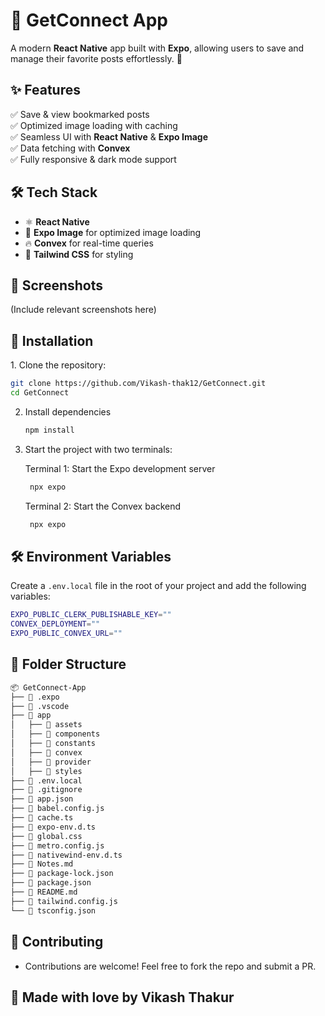 # 📌 GetConnect App

A modern **React Native** app built with **Expo**, allowing users to save and manage their favorite posts effortlessly. 🚀  

## ✨ Features  
✅ Save & view bookmarked posts  
✅ Optimized image loading with caching  
✅ Seamless UI with **React Native** & **Expo Image**  
✅ Data fetching with **Convex**  
✅ Fully responsive & dark mode support  

## 🛠 Tech Stack  
- ⚛ **React Native**  
- 🎨 **Expo Image** for optimized image loading  
- 🔥 **Convex** for real-time queries  
- 🌈 **Tailwind CSS** for styling  

## 📸 Screenshots  
(Include relevant screenshots here)  

## 🚀 Installation  

1️. Clone the repository:  
```bash
git clone https://github.com/Vikash-thak12/GetConnect.git
cd GetConnect
```

2. Install dependencies

   ```bash
   npm install
   ```

3. Start the project with two terminals:
   
   Terminal 1: Start the Expo development server
   ```bash
    npx expo 
   ```
   Terminal 2: Start the Convex backend
   ```bash
    npx expo 
   ```
## 🛠 Environment Variables  

Create a `.env.local` file in the root of your project and add the following variables:  

```bash
EXPO_PUBLIC_CLERK_PUBLISHABLE_KEY=""
CONVEX_DEPLOYMENT=""
EXPO_PUBLIC_CONVEX_URL=""
```

## 📄 Folder Structure
   ```bash
   📦 GetConnect-App
   ├── 📂 .expo
   ├── 📂 .vscode
   ├── 📂 app
   │   ├── 📂 assets
   │   ├── 📂 components
   │   ├── 📂 constants
   │   ├── 📂 convex
   │   ├── 📂 provider
   │   ├── 📂 styles
   ├── 📄 .env.local
   ├── 📄 .gitignore
   ├── 📄 app.json
   ├── 📄 babel.config.js
   ├── 📄 cache.ts
   ├── 📄 expo-env.d.ts
   ├── 📄 global.css
   ├── 📄 metro.config.js
   ├── 📄 nativewind-env.d.ts
   ├── 📄 Notes.md
   ├── 📄 package-lock.json
   ├── 📄 package.json
   ├── 📄 README.md
   ├── 📄 tailwind.config.js
   └── 📄 tsconfig.json
   ```
## 🙌 Contributing
- Contributions are welcome! Feel free to fork the repo and submit a PR. 

## 💙 Made with love by Vikash Thakur
